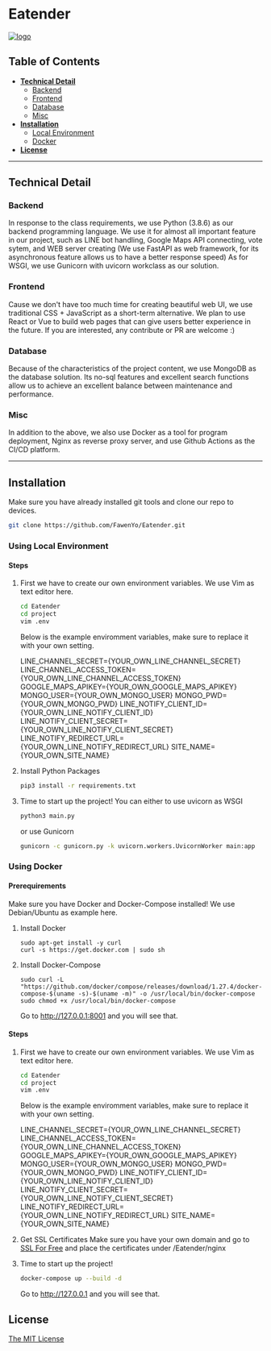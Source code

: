 # Eatender
[![logo](https://i.imgur.com/tEEYEEW.png)](https://eatender.site/)

## Table of Contents

* **[Technical Detail](#technical-detail)**
  * [Backend](#backend)
  * [Frontend](#frontend)
  * [Database](#database)
  * [Misc](#misc)
* **[Installation](#installation)**
  * [Local Environment](#using-local-environment)
  * [Docker](#using-docker)
* **[License](#license)**


----


## Technical Detail

### Backend

In response to the class requirements, we use Python (3.8.6) as our backend programming language.
We use it for almost all important feature in our project, such as LINE bot handling, Google Maps API connecting, vote sytem, and WEB server creating (We use FastAPI as web framework, for its asynchronous feature allows us to have a better response speed)
As for WSGI, we use Gunicorn with uvicorn workclass as our solution.

### Frontend

Cause we don't have too much time for creating beautiful web UI, we use traditional CSS + JavaScript as a short-term alternative.
We plan to use React or Vue to build web pages that can give users better experience in the future. 
If you are interested, any contribute or PR are welcome :)

### Database

Because of the characteristics of the project content, we use MongoDB as the database solution. Its no-sql features and excellent search functions allow us to achieve an excellent balance between maintenance and performance.

### Misc

In addition to the above, we also use Docker as a tool for program deployment, Nginx as reverse proxy server, and use Github Actions as the CI/CD platform.


----


## Installation

Make sure you have already installed git tools and clone our repo to devices.
```sh
git clone https://github.com/FawenYo/Eatender.git
```


### Using Local Environment

#### Steps

1. First we have to create our own environment variables.
    We use Vim as text editor here.

    ```sh
    cd Eatender
    cd project
    vim .env
    ```
    
    Below is the example enviromment variables, make sure to replace it with your own setting.
    
    LINE_CHANNEL_SECRET={YOUR_OWN_LINE_CHANNEL_SECRET}
    LINE_CHANNEL_ACCESS_TOKEN={YOUR_OWN_LINE_CHANNEL_ACCESS_TOKEN}
    GOOGLE_MAPS_APIKEY={YOUR_OWN_GOOGLE_MAPS_APIKEY}
    MONGO_USER={YOUR_OWN_MONGO_USER}
    MONGO_PWD={YOUR_OWN_MONGO_PWD}
    LINE_NOTIFY_CLIENT_ID={YOUR_OWN_LINE_NOTIFY_CLIENT_ID}
    LINE_NOTIFY_CLIENT_SECRET={YOUR_OWN_LINE_NOTIFY_CLIENT_SECRET}
    LINE_NOTIFY_REDIRECT_URL={YOUR_OWN_LINE_NOTIFY_REDIRECT_URL}
    SITE_NAME={YOUR_OWN_SITE_NAME}

2. Install Python Packages
    ```sh
    pip3 install -r requirements.txt
    ```
3. Time to start up the project!
    You can either to use uvicorn as WSGI
    ```sh
    python3 main.py
    ```
    or use Gunicorn
    ```sh
    gunicorn -c gunicorn.py -k uvicorn.workers.UvicornWorker main:app
    ```


### Using Docker

#### Prerequirements
Make sure you have Docker and Docker-Compose installed!
We use Debian/Ubuntu as example here.
1. Install Docker
    ```su
    sudo apt-get install -y curl
    curl -s https://get.docker.com | sudo sh
    ```
2. Install Docker-Compose
    ```su
    sudo curl -L "https://github.com/docker/compose/releases/download/1.27.4/docker-compose-$(uname -s)-$(uname -m)" -o /usr/local/bin/docker-compose
    sudo chmod +x /usr/local/bin/docker-compose
    ```
    Go to http://127.0.0.1:8001 and you will see that.
    
#### Steps

1. First we have to create our own environment variables.
    We use Vim as text editor here.

    ```sh
    cd Eatender
    cd project
    vim .env
    ```
    
    Below is the example enviromment variables, make sure to replace it with your own setting.
    
    LINE_CHANNEL_SECRET={YOUR_OWN_LINE_CHANNEL_SECRET}
    LINE_CHANNEL_ACCESS_TOKEN={YOUR_OWN_LINE_CHANNEL_ACCESS_TOKEN}
    GOOGLE_MAPS_APIKEY={YOUR_OWN_GOOGLE_MAPS_APIKEY}
    MONGO_USER={YOUR_OWN_MONGO_USER}
    MONGO_PWD={YOUR_OWN_MONGO_PWD}
    LINE_NOTIFY_CLIENT_ID={YOUR_OWN_LINE_NOTIFY_CLIENT_ID}
    LINE_NOTIFY_CLIENT_SECRET={YOUR_OWN_LINE_NOTIFY_CLIENT_SECRET}
    LINE_NOTIFY_REDIRECT_URL={YOUR_OWN_LINE_NOTIFY_REDIRECT_URL}
    SITE_NAME={YOUR_OWN_SITE_NAME}

2. Get SSL Certificates
    Make sure you have your own domain and go to [SSL For Free](https://www.sslforfree.com/) and place the certificates under /Eatender/nginx 

3. Time to start up the project!
    ```sh
    docker-compose up --build -d
    ```
    Go to http://127.0.0.1 and you will see that.

## License

[The MIT License](LICENSE)

